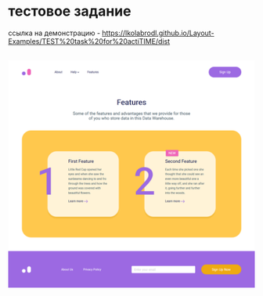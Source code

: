 # тестовое задание 
ссылка на демонстрацию - https://lkolabrodl.github.io/Layout-Examples/TEST%20task%20for%20actiTIME/dist
<br>
<br>

![Alt text](https://raw.githubusercontent.com/lKolabrodl/Layout-Examples/master/TEST%20task%20for%20actiTIME/My%20Test.png)

